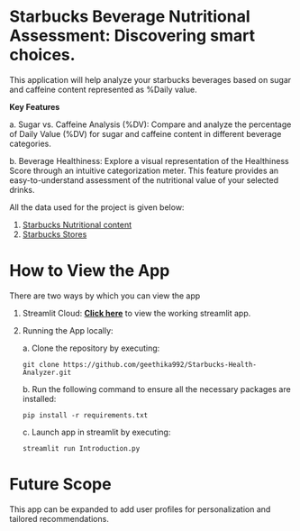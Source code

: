 # Starbucks Beverage Nutritional Assessment: Discovering smart choices.
This application will help analyze your starbucks beverages based on sugar and caffeine content represented as %Daily value. 

**Key Features**

   a. Sugar vs. Caffeine Analysis (%DV): Compare and analyze the percentage of Daily Value (%DV) for sugar and caffeine content in different beverage categories.
   
   b. Beverage Healthiness: Explore a visual representation of the Healthiness Score through an intuitive categorization meter. This feature provides an easy-to-understand assessment of the nutritional value of your selected drinks.

All the data used for the project is given below:
1. [Starbucks Nutritional content](https://stories.starbucks.com/uploads/2019/01/nutrition-1.pdf)
2. [Starbucks Stores](https://data.world/data-hut/starbucks-location-dataset)
   

# How to View the App

There are two ways by which you can view the app

 1. Streamlit Cloud: [**Click here**](https://starbucksbeveragehealthiness.streamlit.app/) to view the working streamlit app. 
 
 2. Running the App locally: 

    a. Clone the repository by executing:
       ```
       git clone https://github.com/geethika992/Starbucks-Health-Analyzer.git
       ```

    b. Run the following command to ensure all the necessary packages are installed:
       ``` 
       pip install -r requirements.txt
       ```
        
    c. Launch app in streamlit by executing:
       ```
       streamlit run Introduction.py
       ```

  
# Future Scope
This app can be expanded to add user profiles for personalization and tailored recommendations.
   
